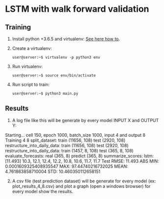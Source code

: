 # LSTM with walk forward validation 

## Training 

1.  Install python +3.6.5 and virtualenv:
    [See here how to](https://pypi.org/project/virtualenv/).

2.  Create a virtualenv:
    ```
    user@server:~$ virtualenv -p python3 env
    ```
    
3.  Run virtualenv:
    ```
    user@server:~$ source env/bin/activate
    ```

4.  Run script to train:
    ```
    user@server:~$ python3 main.py
    ```
    
## Results


1.  A log file like this will be generate by every model INPUT X and OUTPUT Y:

Starting... cell 150, epoch 1000, batch_size 1000, input 4 and output 8
Training 4 8
split_dataset: train (11656, 108) test (2920, 108)
restructure_into_daily_data: train (11656, 108) test (2920, 108)
restructure_into_daily_data: train (1457, 8, 108) test (365, 8, 108)
evaluate_forecasts: real (365, 8) predict (365, 8)
summarize_scores: lstm: [11.493] 10.3, 12.1, 12.4, 12.2, 10.8, 10.6, 11.7, 11.7
Test RMSE: 11.493
ABS MIN: 0.0001609325408935547 MAX: 97.44740216732025 MEAN: 4.761863858710004 STD: 10.460350112658151


2. A csv file (test prediction dataset) will be generate for every model (ex: plot_results_4_8.csv) and plot a graph (open a windows browser) for every model show the results.




